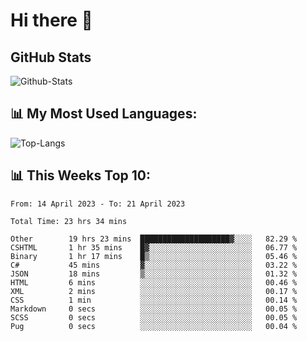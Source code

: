 # Hi there 👋

## GitHub Stats
![Github-Stats](https://github-readme-stats-sigma-five.vercel.app/api?username=ltorson&show_icons=true&theme=radical&count_private=true)

## 📊 My Most Used Languages:
![Top-Langs](https://github-readme-stats-sigma-five.vercel.app/api/top-langs/?username=LTorson&layout=compact&langs_count=10)

## 📊 This Weeks Top 10:
<!--START_SECTION:waka-->

```text
From: 14 April 2023 - To: 21 April 2023

Total Time: 23 hrs 34 mins

Other        19 hrs 23 mins  ████████████████████▓░░░░   82.29 %
CSHTML       1 hr 35 mins    █▓░░░░░░░░░░░░░░░░░░░░░░░   06.77 %
Binary       1 hr 17 mins    █▒░░░░░░░░░░░░░░░░░░░░░░░   05.46 %
C#           45 mins         ▓░░░░░░░░░░░░░░░░░░░░░░░░   03.22 %
JSON         18 mins         ▒░░░░░░░░░░░░░░░░░░░░░░░░   01.32 %
HTML         6 mins          ░░░░░░░░░░░░░░░░░░░░░░░░░   00.46 %
XML          2 mins          ░░░░░░░░░░░░░░░░░░░░░░░░░   00.17 %
CSS          1 min           ░░░░░░░░░░░░░░░░░░░░░░░░░   00.14 %
Markdown     0 secs          ░░░░░░░░░░░░░░░░░░░░░░░░░   00.05 %
SCSS         0 secs          ░░░░░░░░░░░░░░░░░░░░░░░░░   00.05 %
Pug          0 secs          ░░░░░░░░░░░░░░░░░░░░░░░░░   00.04 %
```

<!--END_SECTION:waka-->

